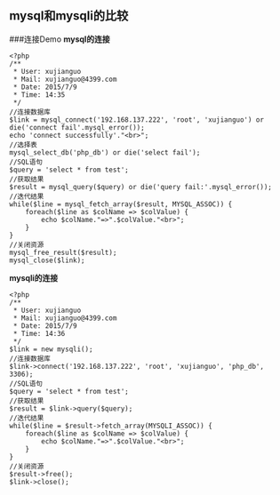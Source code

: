 ## mysql和mysqli的比较 ##
###连接Demo
**mysql的连接**
<!-- lang: -->
	<?php
	/**
	 * User: xujianguo
	 * Mail: xujianguo@4399.com
	 * Date: 2015/7/9
	 * Time: 14:35
	 */
	//连接数据库
	$link = mysql_connect('192.168.137.222', 'root', 'xujianguo') or die('connect fail'.mysql_error());
	echo 'connect successfully'."<br>";
	//选择表
	mysql_select_db('php_db') or die('select fail');
	//SQL语句
	$query = 'select * from test';
	//获取结果
	$result = mysql_query($query) or die('query fail:'.mysql_error());
	//迭代结果
	while($line = mysql_fetch_array($result, MYSQL_ASSOC)) {
	    foreach($line as $colName => $colValue) {
	        echo $colName."=>".$colValue."<br>";
	    }
	}
	//关闭资源
	mysql_free_result($result);
	mysql_close($link);

**mysqli的连接**
<!-- lang: -->
	<?php
	/**
	 * User: xujianguo
	 * Mail: xujianguo@4399.com
	 * Date: 2015/7/9
	 * Time: 14:36
	 */
	$link = new mysqli();
	//连接数据库
	$link->connect('192.168.137.222', 'root', 'xujianguo', 'php_db', 3306);
	//SQL语句
	$query = 'select * from test';
	//获取结果
	$result = $link->query($query);
	//迭代结果
	while($line = $result->fetch_array(MYSQLI_ASSOC)) {
	    foreach($line as $colName => $colValue) {
	        echo $colName."=>".$colValue."<br>";
	    }
	}
	//关闭资源
	$result->free();
	$link->close();

